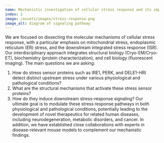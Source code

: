 ```yaml
---
name: Mechanistic investigation of cellular stress response and its implications in human disease
index: 2
image: /assets/images/stress-response.png
image_alt: diagram of signaling pathway
---
```

We are focused on dissecting the molecular mechanisms of cellular stress response, with a particular emphasis on mitochondrial stress, endoplasmic reticulum (ER) stress, and the downstream integrated stress response (ISR). Our interdisciplinary approach integrates structural biology (Cryo-EM/Cryo-ET), biochemistry (protein characterization), and cell biology (fluorescent imaging).
The main questions we are asking:
1.	How do stress sensor proteins such as IRE1, PERK, and DELE1-HRI detect distinct upstream stress under various   physiological and pathological conditions?
2.	What are the structural mechanisms that activate these stress sensor proteins?
3.	How do they induce downstream stress-response signaling?
Our ultimate goal is to modulate these stress response pathways in both physiological and pathological conditions, potentially leading to the development of novel therapeutics for related human diseases, including neurodegeneration, metabolic disorders, and cancer. In addition, we have established close collaborations with experts in disease-relevant mouse models to complement our mechanistic findings.
